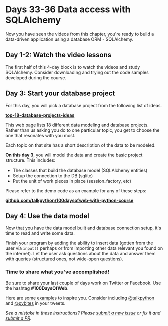 # Days 33-36 Data access with SQLAlchemy

Now you have seen the videos from this chapter, you're ready to build a data-driven application using a database ORM - SQLAlchemy.

## Day 1-2: Watch the video lessons

The first half of this 4-day block is to watch the videos and study SQLAlchemy. Consider downloading and trying out the code samples developed during the course.

## Day 3: Start your database project

For this day, you will pick a database project from the following list of ideas. 

**[top-18-database-projects-ideas](https://www.lovelycoding.org/2013/11/top-18-database-projects-ideas-for.engineering-bca-mca-btech-bsc.html)**

This web page lists 18 different data modeling and database projects. Rather than us asking you do to one particular topic, you get to choose the one that resonates with you most. 

Each topic on that site has a short description of the data to be modeled.

**On this day 3**, you will model the data and create the basic project structure. This includes:

* The classes that build the database model (SQLAlchemy entities)
* Setup the connection to the DB (sqlite)
* Put the unit of work pieces in place (session_factory, etc)

Please refer to the demo code as an example for any of these steps:

**[github.com/talkpython/100daysofweb-with-python-course](https://github.com/talkpython/100daysofweb-with-python-course/tree/master/days/033-036-sqlalchemy-orm/demo/hovershare_app_final)**

## Day 4: Use the data model

Now that you have the data model built and database connection setup, it's time to read and write some data.

Finish your program by adding the ability to insert data (gotten from the user via `input()` perhaps or from importing other data relevant you found on the internet). Let the user ask questions about the data and answer them with queries (structured ones, not wide-open questions).

### Time to share what you've accomplished!

Be sure to share your last couple of days work on Twitter or Facebook. Use the hashtag **#100DaysOfWeb**. 

Here are [some examples](https://twitter.com/search?q=%23100DaysOfCode) to inspire you. Consider including [@talkpython](https://twitter.com/talkpython) and [@pybites](https://twitter.com/pybites) in your tweets.

*See a mistake in these instructions? Please [submit a new issue](https://github.com/talkpython/100daysofweb-with-python-course/issues) or fix it and [submit a PR](https://github.com/talkpython/100daysofweb-with-python-course/pulls).*


